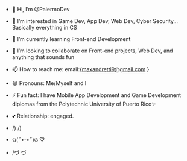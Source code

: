 - 👋 Hi, I’m @PalermoDev
- 👀 I’m interested in Game Dev, App Dev, Web Dev, Cyber Security... Basically everything in CS
- 🌱 I’m currently learning Front-end Development
- 💞️ I’m looking to collaborate on Front-end projects, Web Dev, and anything that sounds fun
- 📫 How to reach me: email:{maxandretti9@gmail.com }
- 😄 Pronouns: Me/Myself and I
- ⚡ Fun fact: I have Mobile App Development and Game Development diplomas from the Polytechnic University of Puerto Rico✨
- 💕 Relationship: engaged.

-   /)  /)
- ପ(˶•-•˶)ଓ ♡
-  /づ  づ
<!---
PalermoDev/PalermoDev is a ✨ special  repository because its `README.md` (this file) appears on your GitHub profile.
You can click the Preview link to take a look at your changes.
--->
